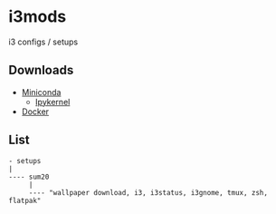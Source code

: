 # i3mods
i3 configs / setups

## Downloads
- [Miniconda](https://docs.conda.io/en/latest/miniconda.html)
    - [Ipykernel](https://ipython.readthedocs.io/en/stable/install/kernel_install.html)
- [Docker](https://docs.docker.com/engine/install/ubuntu/)

## List
```
- setups
|
---- sum20
     |
     ---- "wallpaper download, i3, i3status, i3gnome, tmux, zsh, flatpak"
```
